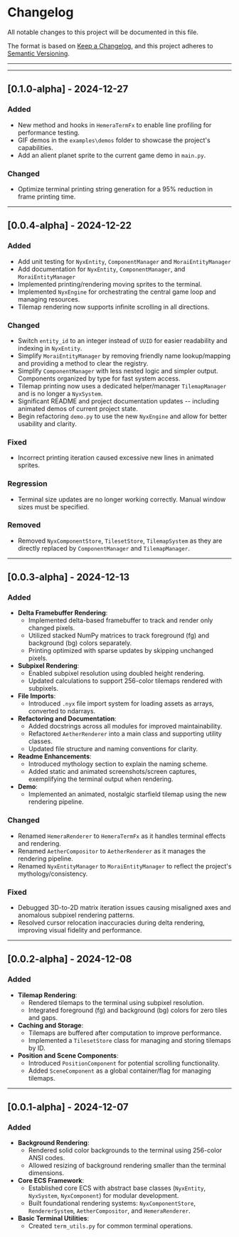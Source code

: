 # Changelog
All notable changes to this project will be documented in this file.

The format is based on [Keep a Changelog](https://keepachangelog.com), 
and this project adheres to [Semantic Versioning](https://semver.org).

---

---

## [0.1.0-alpha] - 2024-12-27
### Added
- New method and hooks in `HemeraTermFx` to enable line profiling for performance testing.
- GIF demos in the `examples\demos` folder to showcase the project's capabilities.
- Add an alient planet sprite to the current game demo in `main.py`.

### Changed
- Optimize terminal printing string generation for a 95% reduction in frame printing time.

---

## [0.0.4-alpha] - 2024-12-22
### Added
- Add unit testing for `NyxEntity`, `ComponentManager` and `MoraiEntityManager`
- Add documentation for `NyxEntity`, `ComponentManager`, and `MoraiEntityManager`
- Implemented printing/rendering moving sprites to the terminal.
- Implemented `NyxEngine` for orchestrating the central game loop and managing resources.
- Tilemap rendering now supports infinite scrolling in all directions.
  
### Changed
- Switch `entity_id` to an integer instead of `UUID` for easier readability and indexing in `NyxEntity`.
- Simplify `MoraiEntityManager` by removing friendly name lookup/mapping and providing a method to clear the registry.
- Simplify `ComponentManager` with less nested logic and simpler output. Components organized by type for fast system access.
- Tilemap printing now uses a dedicated helper/manager `TilemapManager` and is no longer a `NyxSystem`.
- Significant README and project documentation updates -- including animated demos of current project state.
- Begin refactoring `demo.py` to use the new `NyxEngine` and allow for better usability and clarity.

### Fixed
- Incorrect printing iteration caused excessive new lines in animated sprites.

### Regression
- Terminal size updates are no longer working correctly. Manual window sizes must be specified.
  
### Removed
  - Removed `NyxComponentStore`, `TilesetStore`, `TilemapSystem` as they are directly replaced by `ComponentManager` and `TilemapManager`.

---

## [0.0.3-alpha] - 2024-12-13
### Added
- **Delta Framebuffer Rendering**:
  - Implemented delta-based framebuffer to track and render only changed pixels.
  - Utilized stacked NumPy matrices to track foreground (fg) and background (bg) colors separately.
  - Printing optimized with sparse updates by skipping unchanged pixels.
- **Subpixel Rendering**:
  - Enabled subpixel resolution using doubled height rendering.
  - Updated calculations to support 256-color tilemaps rendered with subpixels.
- **File Imports**:
  - Introduced `.nyx` file import system for loading assets as arrays, converted to ndarrays.
- **Refactoring and Documentation**:
  - Added docstrings across all modules for improved maintainability.
  - Refactored `AetherRenderer` into a main class and supporting utility classes.
  - Updated file structure and naming conventions for clarity.
- **Readme Enhancements**:
  - Introduced mythology section to explain the naming scheme.
  - Added static and animated screenshots/screen captures, exemplifying the terminal output when rendering.
- **Demo**:
  - Implemented an animated, nostalgic starfield tilemap using the new rendering pipeline.

### Changed
- Renamed `HemeraRenderer` to `HemeraTermFx` as it handles terminal effects and rendering.
- Renamed `AetherCompositor` to `AetherRenderer` as it manages the rendering pipeline.
- Renamed `NyxEntityManager` to `MoraiEntityManager` to reflect the project's mythology/consistency.

### Fixed
- Debugged 3D-to-2D matrix iteration issues causing misaligned axes and anomalous subpixel rendering patterns.
- Resolved cursor relocation inaccuracies during delta rendering, improving visual fidelity and performance.

---

## [0.0.2-alpha] - 2024-12-08
### Added
- **Tilemap Rendering**:
  - Rendered tilemaps to the terminal using subpixel resolution.
  - Integrated foreground (fg) and background (bg) colors for zero tiles and gaps.
- **Caching and Storage**:
  - Tilemaps are buffered after computation to improve performance.
  - Implemented a `TilesetStore` class for managing and storing tilemaps by ID.
- **Position and Scene Components**:
  - Introduced `PositionComponent` for potential scrolling functionality.
  - Added `SceneComponent` as a global container/flag for managing tilemaps.

---

## [0.0.1-alpha] - 2024-12-07
### Added
- **Background Rendering**:
  - Rendered solid color backgrounds to the terminal using 256-color ANSI codes.
  - Allowed resizing of background rendering smaller than the terminal dimensions.
- **Core ECS Framework**:
  - Established core ECS with abstract base classes (`NyxEntity`, `NyxSystem`, `NyxComponent`) for modular development.
  - Built foundational rendering systems: `NyxComponentStore`, `RendererSystem`, `AetherCompositor`, and `HemeraRenderer`.
- **Basic Terminal Utilities**:
  - Created `term_utils.py` for common terminal operations.